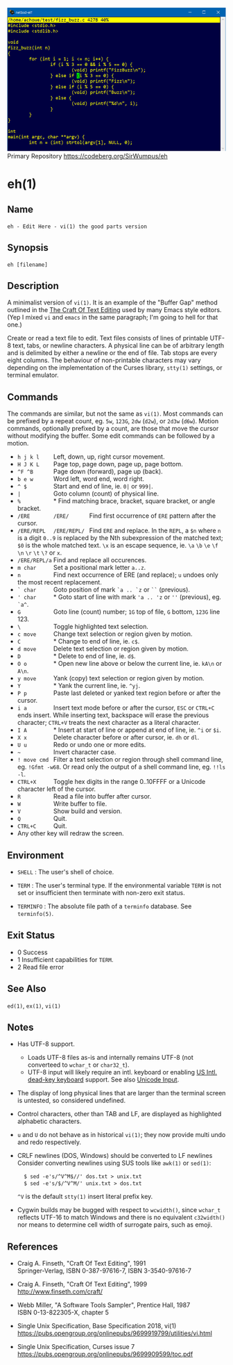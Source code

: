 ![eh screen capture](./eh_1.png)  
Primary Repository https://codeberg.org/SirWumpus/eh


eh(1)
=====

Name
----

    eh - Edit Here - vi(1) the good parts version


Synopsis
--------

    eh [filename]


Description
-----------

A minimalist version of `vi(1)`.  It is an example of the "Buffer Gap" method outlined in the [The Craft Of Text Editing](http://www.finseth.com/craft/) used by many Emacs style editors.  (Yep I mixed `vi` and `emacs` in the same paragraph; I'm going to hell for that one.)

Create or read a text file to edit.  Text files consists of lines of printable UTF-8 text, tabs, or newline characters.  A physical line can be of arbitrary length and is delimited by either a newline or the end of file.  Tab stops are every eight columns.  The behaviour of non-printable characters may vary depending on the implementation of the Curses library, `stty(1)` settings, or terminal emulator.


Commands
--------

The commands are similar, but not the same as `vi(1)`.  Most commands can be prefixed by a repeat count, eg. `5w`, `123G`, `2dw` (`d2w`), or `2d3w` (`d6w`).  Motion commands, optionally prefixed by a count, are those that move the cursor without modifying the buffer.  Some edit commands can be followed by a motion.

* `h j k l    ` Left, down, up, right cursor movement.
* `H J K L    ` Page top, page down, page up, page bottom.
* `^F ^B      ` Page down (forward), page up (back).
* `b e w      ` Word left, word end, word right.
* `^ $        ` Start and end of line, ie. `0|` or `999|`.
* `|          ` Goto column (count) of physical line.
* `%          ` * Find matching brace, bracket, square bracket, or angle bracket.
* `/ERE       ` `/ERE/      ` Find first occurrence of `ERE` pattern after the cursor.
* `/ERE/REPL  ` `/ERE/REPL/ ` Find `ERE` and replace.  In the `REPL`, a `$n` where `n` is a digit `0..9` is replaced by the Nth subexpression of the matched text; `$0` is the whole matched text. `\x` is an escape sequence, ie. `\a` `\b` `\e` `\f` `\n` `\r` `\t` `\?` or `x`.
* `/ERE/REPL/a` Find and replace all occurences.
* `m char     ` Set a positional mark letter `a..z`.
* `n          ` Find next occurrence of ERE (and replace); `u` undoes only the most recent replacement.
* `` ` char      `` Goto position of mark `` `a .. `z `` or ``` `` ``` (previous).
* `' char     ` * Goto start of line with mark `'a .. 'z` or `''` (previous), eg. `` `a^ ``.
* `G          ` Goto line (count) number; `1G` top of file, `G` bottom, `123G` line 123.
* `\          ` Toggle highlighted text selection.
* `c move     ` Change text selection or region given by motion.
* `C          ` * Change to end of line, ie. `c$`.
* `d move     ` Delete text selection or region given by motion.
* `D          ` * Delete to end of line, ie. `d$`.
* `O o        ` * Open new line above or below the current line, ie. `kA\n` or `A\n`.
* `y move     ` Yank (copy) text selection or region given by motion.
* `Y          ` * Yank the current line, ie. `^yj`.
* `P p        ` Paste last deleted or yanked text region before or after the cursor.
* `i a        ` Insert text mode before or after the cursor, `ESC` or `CTRL+C` ends insert.  While inserting text, backspace will erase the previous character; `CTRL+V` treats the next character as a literal character.
* `I A        ` * Insert at start of line or append at end of line, ie. `^i` or `$i`.
* `X x        ` Delete character before or after cursor, ie. `dh` or `dl`.
* `U u        ` Redo or undo one or more edits.
* `~          ` Invert character case.
* `! move cmd ` Filter a text selection or region through shell command line, eg. `!Gfmt -w68`.  Or read only the output of a shell command line, eg. `!!ls -l`.
* `CTRL+X     ` Toggle hex digits in the range 0..10FFFF or a Unicode character left of the cursor.
* `R          ` Read a file into buffer after cursor.
* `W          ` Write buffer to file.
* `V          ` Show build and version.
* `Q          ` Quit.
* `CTRL+C     ` Quit.
* Any other key will redraw the screen.


Environment
-----------

* `SHELL` :  The user's shell of choice.

* `TERM` :  The user's terminal type.  If the environmental variable `TERM` is not set or insufficient then terminate with non-zero exit status.

* `TERMINFO` :  The absolute file path of a `terminfo` database.  See `terminfo(5)`.


Exit Status
-----------

- 0     Success
- 1     Insufficient capabilities for `TERM`.
- 2     Read file error


See Also
--------

`ed(1)`, `ex(1)`, `vi(1)`


Notes
-----

* Has UTF-8 support.

  - Loads UTF-8 files as-is and internally remains UTF-8 (not converteed to `wchar_t` or `char32_t`).
  - UTF-8 input will likely require an intl. keyboard or enabling [US Intl. dead-key keyboard](https://en.wikipedia.org/wiki/QWERTY#US-International) support.  See also [Unicode Input](https://en.wikipedia.org/wiki/Unicode_input).

* The display of long physical lines that are larger than the terminal screen is untested, so considered undefined.

* Control characters, other than TAB and LF, are displayed as highlighted alphabetic characters.

* `u` and `U` do not behave as in historical `vi(1)`; they now provide multi undo and redo respectively.

* CRLF newlines (DOS, Windows) should be converted to LF newlines  Consider converting newlines using SUS tools like `awk(1)` or `sed(1)`:

        $ sed -e's/^V^M$//' dos.txt > unix.txt
        $ sed -e's/$/^V^M/' unix.txt > dos.txt

  `^V` is the default `stty(1)` insert literal prefix key.

* Cygwin builds may be bugged with respect to `wcwidth()`, since `wchar_t` reflects UTF-16 to match Windows and there is no equivalent `c32width()` nor means to determine cell width of surrogate pairs, such as emoji.


References
----------

* Craig A. Finseth, "Craft Of Text Editing", 1991  
  Springer-Verlag, ISBN 0-387-97616-7, ISBN 3-3540-97616-7

* Craig A. Finseth, "Craft Of Text Editing", 1999  
  <http://www.finseth.com/craft/>

* Webb Miller, "A Software Tools Sampler", Prentice Hall, 1987  
  ISBN 0-13-822305-X, chapter 5

* Single Unix Specification, Base Specification 2018, vi(1)  
  <https://pubs.opengroup.org/onlinepubs/9699919799/utilities/vi.html>

* Single Unix Specification, Curses issue 7  
  <https://pubs.opengroup.org/onlinepubs/9699909599/toc.pdf>

